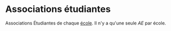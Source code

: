 Associations étudiantes
=======================

Associations Étudiantes de chaque [école](/schools). Il n'y a qu'une seule _AE_ par école.
